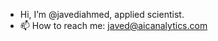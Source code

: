- Hi, I’m @javediahmed, applied scientist. 
- 📫 How to reach me: javed@aicanalytics.com
 
<!---
javediahmed/javediahmed is a ✨ special ✨ repository because its `README.md` (this file) appears on your GitHub profile.
You can click the Preview link to take a look at your changes.
--->

